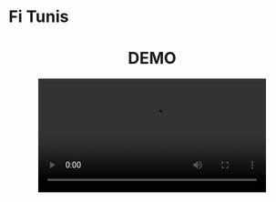 # Fi Tunis

<h1 align="center">DEMO</h1>
<div align="center">
<video src="https://user-images.githubusercontent.com/100727442/210107609-2efa368d-0f29-43b7-a7ac-26ef3a2a7de6.mp4" width="400"/>
</div>






